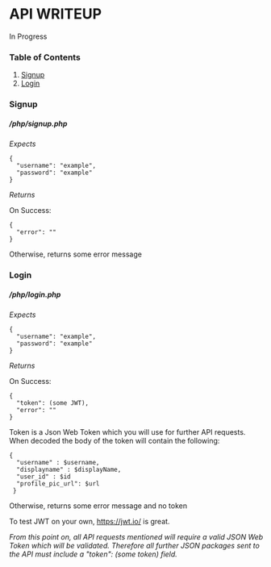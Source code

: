 # API WRITEUP

In Progress

### Table of Contents
1. [ Signup ](#signup)
2. [ Login ](#login)


<a name="signup"></a>
### Signup
##### /php/signup.php

*Expects*
  ```
  {
    "username": "example",
    "password": "example"
  }
  ```
*Returns*

On Success: 

  ```
  {
    "error": ""
  }
  ```
Otherwise, returns some error message

<a name="login"></a>
### Login
##### /php/login.php
*Expects*
  ```
  {
    "username": "example",
    "password": "example"
  }
  ```
*Returns*

On Success:
  ```
  {
    "token": (some JWT),
    "error": ""
  }
  ```
Token is a Json Web Token which you will use for further API requests. 
When decoded the body of the token will contain the following:     
```
{
  "username" : $username,
  "displayname" : $displayName,
  "user_id" : $id
  "profile_pic_url": $url
 }
 ```
Otherwise, returns some error message and no token

To test JWT on your own, https://jwt.io/ is great. 

*From this point on, all API requests mentioned will require a valid JSON Web Token which will be validated. Therefore all further JSON packages sent to the API must include a "token": (some token) field.*
